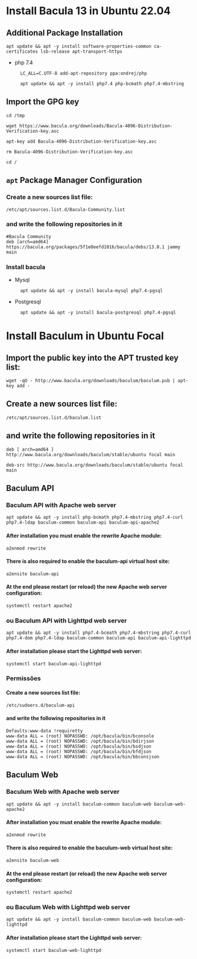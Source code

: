 # Install Bacula 13 in Ubuntu 22.04


## Additional Package Installation

    apt update && apt -y install software-properties-common ca-certificates lsb-release apt-transport-https

* php 7.4

        LC_ALL=C.UTF-8 add-apt-repository ppa:ondrej/php

        apt update && apt -y install php7.4 php-bcmath php7.4-mbstring

## Import the GPG key

    cd /tmp

    wget https://www.bacula.org/downloads/Bacula-4096-Distribution-Verification-key.asc
    
    apt-key add Bacula-4096-Distribution-Verification-key.asc
    
    rm Bacula-4096-Distribution-Verification-key.asc

    cd /

## `apt` Package Manager Configuration

### Create a new sources list file:

    /etc/apt/sources.list.d/Bacula-Community.list

### and write the following repositories in it
    
    #Bacula Community
    deb [arch=amd64] https://bacula.org/packages/5f1e8eefd1016/bacula/debs/13.0.1 jammy main

### Install bacula

* Mysql

        apt update && apt -y install bacula-mysql php7.4-pgsql

* Postgresql

        apt update && apt -y install bacula-postgresql php7.4-pgsql 

# Install Baculum in Ubuntu Focal

## Import the public key into the APT trusted key list:

    wget -qO - http://www.bacula.org/downloads/baculum/baculum.pub | apt-key add -

## Create a new sources list file:

    /etc/apt/sources.list.d/baculum.list

## and write the following repositories in it

    deb [ arch=amd64 ] http://www.bacula.org/downloads/baculum/stable/ubuntu focal main

    deb-src http://www.bacula.org/downloads/baculum/stable/ubuntu focal main

## Baculum API

### Baculum API with Apache web server

    apt update && apt -y install php-bcmath php7.4-mbstring php7.4-curl php7.4-ldap baculum-common baculum-api baculum-api-apache2

#### After installation you must enable the rewrite Apache module:

    a2enmod rewrite

#### There is also required to enable the baculum-api virtual host site:

    a2ensite baculum-api

#### At the end please restart (or reload) the new Apache web server configuration:

    systemctl restart apache2

### ou Baculum API with Lighttpd web server

    apt update && apt -y install php7.4-bcmath php7.4-mbstring php7.4-curl php7.4-dom php7.4-ldap baculum-common baculum-api baculum-api-lighttpd

#### After installation please start the Lighttpd web server:

    systemctl start baculum-api-lighttpd

### Permissões

#### Create a new sources list file:

    /etc/sudoers.d/baculum-api

#### and write the following repositories in it

    Defaults:www-data !requiretty
    www-data ALL = (root) NOPASSWD: /opt/bacula/bin/bconsole
    www-data ALL = (root) NOPASSWD: /opt/bacula/bin/bdirjson
    www-data ALL = (root) NOPASSWD: /opt/bacula/bin/bsdjson
    www-data ALL = (root) NOPASSWD: /opt/bacula/bin/bfdjson
    www-data ALL = (root) NOPASSWD: /opt/bacula/bin/bbconsjson

## Baculum Web

### Baculum Web with Apache web server

    apt update && apt -y install baculum-common baculum-web baculum-web-apache2

#### After installation you must enable the rewrite Apache module:

    a2enmod rewrite

#### There is also required to enable the baculum-web virtual host site:

    a2ensite baculum-web

#### At the end please restart (or reload) the new Apache web server configuration:

    systemctl restart apache2

### ou Baculum Web with Lighttpd web server

    apt update && apt -y install baculum-common baculum-web baculum-web-lighttpd

#### After installation please start the Lighttpd web server:

    systemctl start baculum-web-lighttpd